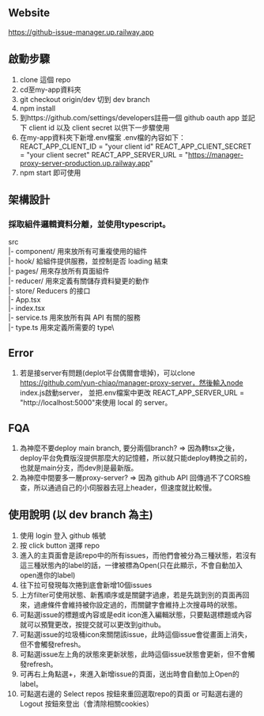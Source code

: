 ## Website
https://github-issue-manager.up.railway.app

## 啟動步驟
1. clone 這個 repo
2. cd至my-app資料夾
3. git checkout origin/dev 切到 dev branch
4. npm install
5. 到https://github.com/settings/developers註冊一個 github oauth app 並記下 client id 以及 client secret 以供下一步驟使用
6. 在my-app資料夾下新增.env檔案 
.env檔的內容如下：
REACT_APP_CLIENT_ID = "your client id"
REACT_APP_CLIENT_SECRET = "your client secret"
REACT_APP_SERVER_URL = "https://manager-proxy-server-production.up.railway.app"
7. npm start 即可使用

## 架構設計 
### 採取組件邏輯資料分離，並使用typescript。 
src \
|- component/ 用來放所有可重複使用的組件\
|- hook/    給組件提供服務，並控制是否 loading 結束\
|- pages/   用來存放所有頁面組件\
|- reducer/  用來定義有關儲存資料變更的動作\
|- store/   Reducers 的接口\
|- App.tsx  \
|- index.tsx\
|- service.ts 用來放所有與 API 有關的服務\
|- type.ts 用來定義所需要的 type\

## Error 
1. 若是接server有問題(deplot平台偶爾會壞掉)，可以clone https://github.com/yun-chiao/manager-proxy-server，然後輸入node index.js啟動server，
並把.env檔案中更改 REACT_APP_SERVER_URL =  "http://localhost:5000"來使用 local 的 server。 

## FQA
1. 為神麼不要deploy main branch, 要分兩個branch? => 因為轉tsx之後，deploy平台免費版沒提供那麼大的記憶體，所以就只能deploy轉換之前的，也就是main分支，而dev則是最新版。
2. 為神麼中間要多一層proxy-server? => 因為 github API 回傳過不了CORS檢查，所以通過自己的小伺服器去冠上header，但速度就比較慢。

## 使用說明 (以 dev branch 為主)
1. 使用 login 登入 github 帳號
2. 按 click button 選擇 repo
3. 進入的主頁面會是該repo中的所有issues，而他們會被分為三種狀態，若沒有這三種狀態內的label的話，一律被標為Open(只在此顯示，不會自動加入open進你的label)
4. 往下拉可發現每次捲到底會新增10個issues
5. 上方filter可使用狀態、新舊順序或是關鍵字過慮，若是先跳到別的頁面再回來，過慮條件會維持被你設定過的，而關鍵字會維持上次搜尋時的狀態。
6. 可點選issue的標題或內容或是edit icon進入編輯狀態，只要點選標題或內容就可以預覽更改，按提交就可以更改到github。
7. 可點選issue的垃圾桶icon來關閉該issue，此時這個issue會從畫面上消失，但不會觸發refresh。
8. 可點選issue左上角的狀態來更新狀態，此時這個issue狀態會更新，但不會觸發refresh。
9. 可再右上角點選+，來進入新增issue的頁面，送出時會自動加上Open的label。
10. 可點選右邊的 Select repos 按鈕來重回選取repo的頁面 or 可點選右邊的 Logout 按鈕來登出（會清除相關cookies）